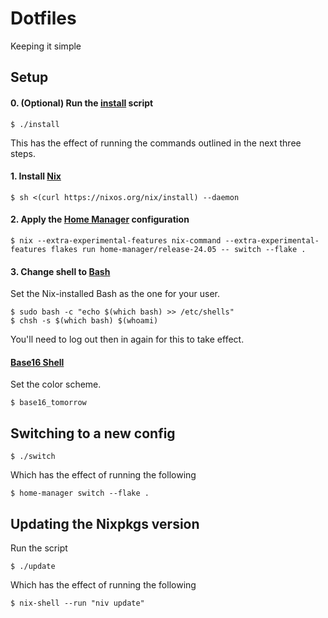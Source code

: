 # Dotfiles

Keeping it simple

## Setup

#### 0. (Optional) Run the [install](./install) script

```
$ ./install
```

This has the effect of running the commands outlined in the next three steps.

#### 1. Install [Nix](https://nixos.org/nix/)

```
$ sh <(curl https://nixos.org/nix/install) --daemon
```

#### 2. Apply the [Home Manager](https://github.com/rycee/home-manager) configuration

```
$ nix --extra-experimental-features nix-command --extra-experimental-features flakes run home-manager/release-24.05 -- switch --flake .
```

#### 3. Change shell to [Bash](https://www.gnu.org/software/bash/)

Set the Nix-installed Bash as the one for your user.

```
$ sudo bash -c "echo $(which bash) >> /etc/shells"
$ chsh -s $(which bash) $(whoami)
```

You'll need to log out then in again for this to take effect.

#### [Base16 Shell](https://github.com/chriskempson/base16-shell)

Set the color scheme.

```
$ base16_tomorrow
```

## Switching to a new config

```
$ ./switch
```

Which has the effect of running the following

```
$ home-manager switch --flake .
```

## Updating the Nixpkgs version

Run the script

```
$ ./update
```

Which has the effect of running the following

```
$ nix-shell --run "niv update"
```
